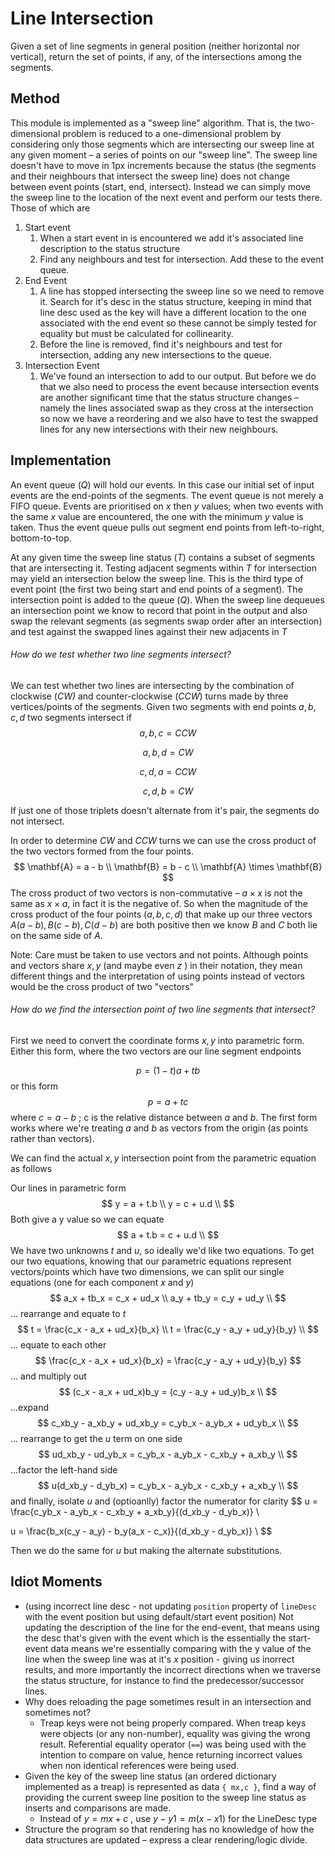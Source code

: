 # Line Intersection





Given a set of line segments in general position (neither horizontal nor vertical), return the set of points, if any, of the intersections among the segments.

## Method



This module is implemented as a "sweep line" algorithm. That is, the two-dimensional problem is reduced to a one-dimensional problem by considering only those segments which are intersecting our sweep line at any given moment – a series of points on our "sweep line". The sweep line doesn't have to move in 1px increments because the status (the segments and their neighbours that intersect the sweep line) does not change between event points (start, end, intersect). Instead we can simply move the sweep line to the location of the next event and perform our tests there. Those of which are

1. Start event
   1. When a start event in is encountered we add it's associated line description to the status structure
   2. Find any neighbours and test for intersection. Add these to the event queue.
2. End Event
   1. A line has stopped intersecting the sweep line so we need to remove it. Search for it's desc in the status structure, keeping in mind that line desc used as the key will have a different location to the one associated with the end event so these cannot be simply tested for equality but must be calculated for collinearity.
   2. Before the line is removed, find it's neighbours and test for intersection, adding any new intersections to the queue.
3. Intersection Event
   1. We've found an intersection to add to our output. But before we do that we also need to process the event because intersection events are another significant time that the status structure changes – namely the lines associated swap as they cross at the intersection so now we have a reordering and we also have to test the swapped lines for any new intersections with their new neighbours.

## Implementation

An event queue ($Q$) will hold our events. In this case our initial set of input events are the end-points of the segments. The event queue is not merely a FIFO queue. Events are prioritised on $x$ then $y$ values; when two events with the same $x$ value are encountered, the one with the minimum $y$ value is taken. Thus the event queue pulls out segment end points from left-to-right, bottom-to-top.

At any given time the sweep line status ($T$) contains a subset of segments that are intersecting it. Testing adjacent segments within $T$ for intersection may yield an intersection below the sweep line. This is the third type of event point (the first two being start and end points of a segment). The intersection point is added to the queue ($Q$). When the sweep line dequeues an intersection point we know to record that point in the output and also swap the relevant segments (as segments swap order after an intersection) and test against the swapped lines against their new adjacents in $T$



###### How do we test whether two line segments intersect?

We can test whether two lines are intersecting by the combination of clockwise (*CW)* and counter-clockwise (*CCW*) turns made by three vertices/points of the segments. Given two segments with end points $a,b,c,d$  two segments intersect if
$$
a,b,c = CCW
$$

$$
a,b,d = CW
$$

$$
c,d,a = CCW
$$

$$
c,d,b = CW
$$

If just one of those triplets doesn't alternate from it's pair, the segments do not intersect.

In order to determine $CW$ and $CCW$ turns we can use the cross product of the two vectors formed from the four points.
$$
\mathbf{A} = a - b \\
\mathbf{B} = b - c \\
\mathbf{A} \times \mathbf{B}
$$
The cross product of two vectors is non-commutative – $a \times x$​​​​ is not the same as $x \times a$​​​, in fact it is the negative of. So when the magnitude of the cross product of the four points ($a,b,c,d$​) that make up our three vectors $A(a-b), B(c-b), C(d-b)$ are both positive then we know $B$ and $C$ both lie on the same side of $A$.

Note: Care must be taken to use vectors and not points. Although points and vectors share $x,y$ (and maybe even $z$​ ) in their notation, they mean different things and the interpretation of using points instead of vectors would be the cross product of two "vectors" 

###### How do we find the intersection point of two line segments that intersect?

First we need to convert the coordinate forms ${x,y}$ into parametric form. Either this form, where the two vectors are our line segment endpoints

$$
p = (1-t)a + tb
$$
or this form
$$
p = a + tc
$$
where $c = a - b$ ; c is the relative distance between $a$ and $b$. The first form works where we're treating $a$ and $b$ as vectors from the origin (as points rather than vectors).

We can find the actual $x,y$ intersection point from the parametric equation as follows

Our lines in parametric form
$$
y = a + t.b \\
y = c + u.d \\
$$
Both give a y value so we can equate
$$
a + t.b = c + u.d \\
$$
We have two unknowns $t$ and $u$, so ideally we'd like two equations. To get our two equations, knowing that our parametric equations represent vectors/points which have two dimensions, we can split our single equations (one for each component $x$ and $y$)
$$
a_x + tb_x = c_x + ud_x \\
a_y + tb_y = c_y + ud_y \\
$$
... rearrange and equate to $t$
$$
t = \frac{c_x - a_x + ud_x}{b_x} \\
t = \frac{c_y - a_y + ud_y}{b_y} \\
$$
... equate to each other
$$
\frac{c_x - a_x + ud_x}{b_x} = \frac{c_y - a_y + ud_y}{b_y}
$$
... and multiply out
$$
(c_x - a_x + ud_x)b_y = (c_y - a_y + ud_y)b_x \\
$$
...expand
$$
c_xb_y - a_xb_y + ud_xb_y = c_yb_x - a_yb_x + ud_yb_x \\
$$
... rearrange to get the $u$ term on one side
$$
ud_xb_y - ud_yb_x = c_yb_x - a_yb_x - c_xb_y + a_xb_y \\
$$
...factor the left-hand side
$$
u(d_xb_y - d_yb_x) = c_yb_x - a_yb_x - c_xb_y + a_xb_y \\
$$
and finally, isolate $u$ and (optioanlly) factor the numerator for clarity
$$
u = \frac{c_yb_x - a_yb_x - c_xb_y + a_xb_y}{(d_xb_y - d_yb_x)} \\

u = \frac{b_x(c_y - a_y) - b_y(a_x - c_x)}{(d_xb_y - d_yb_x)} \\
$$


Then we do the same for $u$ but making the alternate substitutions.





## Idiot Moments

- (using incorrect line desc - not updating `position` property of `lineDesc` with the event position but using default/start event position) Not updating the description of the line for the end-event, that means using the desc that's given with the event which is the essentially the start-event data means we're essentially comparing with the y value of the line when the sweep line was at it's $x$ position - giving us inorrect results, and more importantly the incorrect directions when we traverse the status structure, for instance to find the predecessor/successor lines.
- Why does reloading the page sometimes result in an intersection and sometimes not?
  - Treap keys were not being properly compared. When treap keys were objects (or any non-number), equality was giving the wrong result. Referential equality operator (`==`) was being used with the intention to compare on value, hence returning incorrect values when non identical references were being used.
- Given the key of the sweep line status (an ordered dictionary implemented as a treap) is represented as data `{ mx,c }`, find a way of providing the current sweep line position to the sweep line status as inserts and comparisons are made.
  -  Instead of $y = mx + c$ , use  $y - y1 = m(x - x1)$ for the LineDesc type
- Structure the program so that rendering has no knowledge of how the data structures are updated – express a clear rendering/logic divide.
